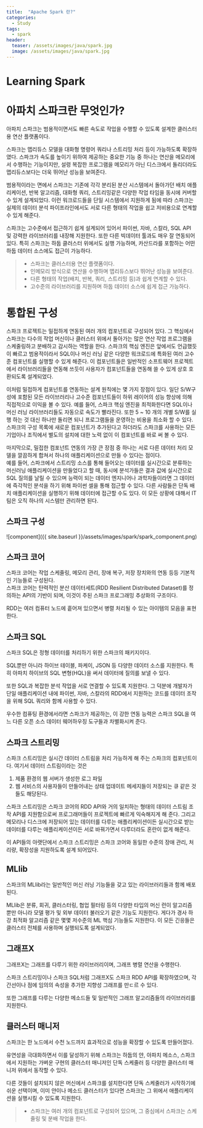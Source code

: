 ```yaml
---
title:  "Apache Spark 란?"
categories:
  - Study
tags:
  - spark
header:
  teaser: /assets/images/java/spark.jpg
  image: /assets/images/java/spark.jpg
---  
```


# Learning Spark

# 아파치 스파크란 무엇인가?
아파치 스파크는 범용적이면서도 빠른 속도로 작업을 수행할 수 있도록 설계한 클러스터용 연산 플랫폼이다.

스파크는 맵리듀스 모델을 대화형 명령어 쿼리나 스트리밍 처리 등이 가능하도록 확장하였다. 스파크가 속도를 높이기 위하여 제공하는 중요한 기능 중 하나는 연산을 메모리에서 수행하는 기능이지만, 설령 복잡한 프로그램을 메모리가 아닌 디스크에서 돌리더라도 맵리듀스보다는 더욱 뛰어난 성능을 보여준다.  

범용적이라는 면에서 스파크는 기존에 각각 분리된 분산 시스템에서 돌아가던 배치 애플리케이션, 반복 알고리즘, 대화형 쿼리, 스트리밍같은 다양한 작업 타임을 동시에 커버할 수 있게 설계되었다. 이런 워크로드들을 단일 시스템에서 지원하게 됨에 따라 스파크는 실제의 데이터 분석 파이프라인에서도 서로 다른 형태의 작업을 쉽고 저비용으로 연계할 수 있게 해준다.

스파크는 고수준에서 접근하기 쉽게 설계되어 있어서 파이썬, 자바, 스칼라, SQL API 및 강력한 라이브러리를 내장해 지원한다. 또한 다른 빅데이터 툴과도 매우 잘 연동되어 있다. 특히 스파크는 하둡 클러스터 위에서도 실행 가능하며, 카산드라를 포함하는 어떤 하둡 데이터 소스에도 접근이 가능하다.

> - 스파크는 클러스터용 연산 플랫폼이다.
> - 인메모리 방식으로 연산을 수행하며 맵리듀스보다 뛰어난 성능을 보여준다.
> - 다른 형태의 작업(배치, 반복, 쿼리, 스트리밍 등)과 쉽게 연계할 수 있다.
> - 고수준의 라이브러리를 지원하며 하둡 데이터 소스에 쉽게 접근 가능하다. 


# 통합된 구성
스파크 프로젝트는 밀접하게 연동된 여러 개의 컴포넌트로 구성되어 있다. 그 핵심에서 스파크는 다수의 작업 머신이나 클러스터 위에서 돌아가는 많은 연산 작업 프로그램을 스케줄링하고 분배하고 감시하는 역할을 한다. 스파크의 핵심 엔진은 앞에서도 언급했듯이 빠르고 범용적이라서 SQL이나 머신 러닝 같은 다양한 워크로드에 특화된 여러 고수준 컴포넌트를 실행할 수 있게 해준다. 이 컴포넌트들은 일반적인 소프트웨어 프로젝트에서 라이브러리들을 연동해 쓰듯이 사용자가 컴포넌트들을 연동해 쓸 수 있게 상호 호환되도록 설계되었다.  

이처럼 밀접하게 컴포넌트를 연동하는 설계 원칙에는 몇 가지 장점이 있다. 일단 S/W구성에 포함된 모든 라이브러리나 고수준 컴포넌트들이 하위 레이어의 성능 향상에 의해 직접적으로 이익을 볼 수 있다. 예를 들어, 스파크 핵심 엔진을 최적화한다면 SQL이나 머신 러닝 라이브러리들도 자동으로 속도가 빨라진다. 또한 5 ~ 10 개의 개별 S/W를 실행 하는 것 대신 하나만 돌리면 되니 프로그램들을 운영하는 비용을 최소화 할 수 있다.  
스파크의 구성 목록에 새로운 컴포넌트가 추가된다고 하더라도 스파크를 사용하는 모든 기업이나 조직에서 별도의 설치에 대한 노력 없이 이 컴포넌트를 바로 써 볼 수 있다.  

마지막으로, 밀접한 컴포넌트 연동의 가장 큰 장점 중 하나는 서로 다른 데이터 처리 모델을 깔끔하게 합쳐서 하나의 애플리케이션으로 만들 수 있다는 점이다.  
예를 들어, 스파크에서 스트리밍 소스를 통해 들어오는 데이터를 실시간으로 분류하는 머신러닝 애플리케이션을 만들었다고 할 때, 동시에 분석가들은 결과 값에 실시간으로 SQL 질의를 날릴 수 있으며 능력이 되는 데이터 엔지니어나 과학자들이라면 그 데이터에 즉각적인 분석을 하기 위해 파이썬 셀을 통해 접근할 수 있다. 다른 사람들은 단독 배치 애플리케이션을 실행하기 위해 데이터에 접근할 수도 있다. 이 모든 상황에 대해서 IT 팀은 오직 하나의 시스템만 관리하면 된다.

## 스파크 구성
![component]({{ site.baseurl }}/assets/images/spark/spark_component.png)  
  

## 스파크 코어
스파크 코어는 작업 스케줄링, 메모리 관리, 장애 복구, 저장 장치와의 연동 등등 기본적인 기능들로 구성된다.  
스파크 코어는 탄력적인 분산 데이터세트(RDD Resilient Distributed Dataset)를 정의하는 API의 기반이 되며, 이것이 주된 스파크 프로그래밍 추상화의 구조이다.  

RDD는 여러 컴퓨터 노드에 흩어져 있으면서 병렬 처리될 수 있는 아이템의 모음을 표현한다.

## 스파크 SQL
스파크 SQL은 정형 데이터를 처리하기 위한 스파크의 패키지이다.  

SQL뿐만 아니라 하이브 테이블, 파케이, JSON 등 다양한 데이터 소스를 지원한다. 특히 아파치 하이브의 SQL 변형(HQL)을 써서 데이터에 질의를 보낼 수 있다.  

또한 SQL과 복잡한 분석 작업을 서로 연결할 수 있도록 지원한다. 그 덕분에 개발자가 단일 애플리케이션 내에 파이썬, 자바, 스칼라의 RDD에서 지원하는 코드를 데이터 조작을 위해 SQL 쿼리와 함께 사용할 수 있다.  

우수한 컴퓨팅 환경에서라면 스파크가 제공하는, 이 강한 연동 능력은 스파크 SQL을 여느 다른 오픈 소스 데이터 웨어하우징 도구들과 차별화시켜 준다.  

## 스파크 스트리밍
스파크 스트리밍은 실시간 데이터 스트림을 처리 가능하게 해 주는 스파크의 컴포넌트이다. 여기서 데이터 스트림이라는 것은 
1. 제품 환경의 웹 서버가 생성한 로그 파일
2. 웹 서비스의 사용자들이 만들어내는 상태 업데이트 메세지들이 저장되는 큐 
같은 것들도 해당된다. 

스파크 스트리밍은 스파크 코어의 RDD API와 거의 일치하는 형태의 데이터 스트림 조작 API를 지원함으로써 프로그래머들이 프로젝트에 빠르게 익숙해지게 해 준다. 그리고 메모리나 디스크에 저장되어 있는 데이터를 다루는 애플리케이션이든 실시간으로 받는 데이터를 다루는 애플리케이션이든 서로 바꿔가면서 다루더라도 혼란이 없게 해준다.  

이 API들의 아랫단에서 스파크 스트리밍은 스파크 코어와 동일한 수준의 장애 관리, 처리량, 확장성을 지원하도록 설계 되어있다.  

## MLlib
스파크의 MLlib라는 일반적인 머신 러닝 기능들을 갖고 있는 라이브러리들과 함께 배포된다.  

MLlib은 분류, 회귀, 클러스터링, 협업 필터링 등의 다양한 타입의 머신 런이 알고리즘 뿐만 아니라 모델 평가 및 외부 데이터 불러오기 같은 기능도 지원한다. 게다가 경사 하강 최적화 알고리즘 같은 몇몇 저수준의 ML 핵심 기능들도 지원한다. 이 모든 긴응들은 클러스터 전체를 사용하며 실행되도록 설계되었다.  

## 그래프X
그래프X는 그래프를 다루기 위한 라이브러리이며, 그래프 병렬 연산을 수행한다.  

스파크 스트리밍이나 스파크 SQL처럼 그래프X도 스파크 RDD API를 확장하였으며, 각 간선이나 점에 임의의 속성을 추가한 지향성 그래프를 만ㄷ르 수 있다.  

또한 그래프를 다루는 다양한 메소드들 및 일반적인 그래프 알고리즘들의 라이브러리를 지원한다.

## 클러스터 매니저
스파크는 한 노드에서 수천 노드까지 효과적으로 성능을 확장할 수 있도록 만들어졌다.  

유연성을 극대화하면서 이를 달성하기 위해 스파크는 하둡의 얀, 아파치 메소스, 스파크에서 지원하는 가벼운 구현의 클러스터 매니저인 단독 스케줄러 등 다양한 클러스터 매니저 위에서 동작할 수 있다.  

다른 것들이 설치되지 않은 머신에서 스파크를 설치한다면 단독 스케줄러가 시작하기에 쉬운 선택이며, 이미 얀이나 메소드 클러스터가 있다면 스파크는 그 위에서 애플리케이션을 실행시킬 수 있도록 지원한다.


> - 스파크는 여러 개의 컴포넌트로 구성되어 있으며, 그 중심에서 스파크는 스케줄링 및 분배 작업을 한다.
